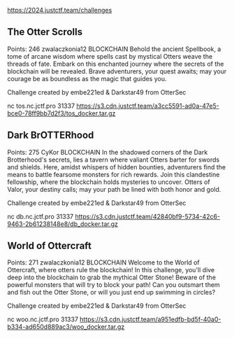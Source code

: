 


https://2024.justctf.team/challenges  

## The Otter Scrolls
Points: 246
zwalaczkonia12
BLOCKCHAIN
Behold the ancient Spellbook, a tome of arcane wisdom where spells cast by mystical Otters weave the threads of fate. Embark on this enchanted journey where the secrets of the blockchain will be revealed. Brave adventurers, your quest awaits; may your courage be as boundless as the magic that guides you.

Challenge created by embe221ed & Darkstar49 from OtterSec

nc tos.nc.jctf.pro 31337
https://s3.cdn.justctf.team/a3cc5591-ad0a-47e5-bce0-78ff9bb7d2f3/tos_docker.tar.gz

## Dark BrOTTERhood
Points: 275
CyKor
BLOCKCHAIN
In the shadowed corners of the Dark Brotterhood's secrets, lies a tavern where valiant Otters barter for swords and shields. Here, amidst whispers of hidden bounties, adventurers find the means to battle fearsome monsters for rich rewards. Join this clandestine fellowship, where the blockchain holds mysteries to uncover. Otters of Valor, your destiny calls; may your path be lined with both honor and gold.

Challenge created by embe221ed & Darkstar49 from OtterSec

nc db.nc.jctf.pro 31337
https://s3.cdn.justctf.team/42840bf9-5734-42c6-9463-2b61238148e8/db_docker.tar.gz



## World of Ottercraft
Points: 271
zwalaczkonia12
BLOCKCHAIN
Welcome to the World of Ottercraft, where otters rule the blockchain! In this challenge, you'll dive deep into the blockchain to grab the mythical Otter Stone! Beware of the powerful monsters that will try to block your path! Can you outsmart them and fish out the Otter Stone, or will you just end up swimming in circles?

Challenge created by embe221ed & Darkstar49 from OtterSec

nc woo.nc.jctf.pro 31337
https://s3.cdn.justctf.team/a951edfb-bd5f-40a0-b334-ad650d889ac3/woo_docker.tar.gz




